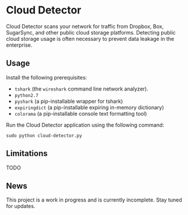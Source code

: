 Cloud Detector
===

Cloud Detector scans your network for traffic from Dropbox, Box, SugarSync, and other public cloud storage platforms. Detecting public cloud storage usage is often necessary to prevent data leakage in the enterprise.

Usage
---

Install the following prerequisites:

* `tshark` (the `wireshark` command line network analyzer).
* `python2.7`
* `pyshark` (a pip-installable wrapper for tshark)
* `expiringdict` (a pip-installable expiring in-memory dictionary)
* `colorama` (a pip-installable console text formatting tool)

Run the Cloud Detector application using the following command:

    sudo python cloud-detector.py

Limitations
---

TODO

News
---

This project is a work in progress and is currently incomplete. Stay tuned for updates.

